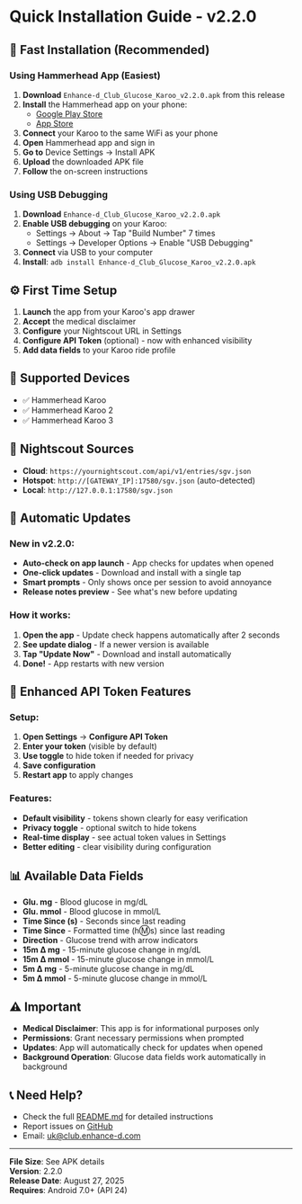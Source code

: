 # Quick Installation Guide - v2.2.0

## 🚀 Fast Installation (Recommended)

### Using Hammerhead App (Easiest)

1. **Download** `Enhance-d_Club_Glucose_Karoo_v2.2.0.apk` from this release
2. **Install** the Hammerhead app on your phone:
   - [Google Play Store](https://play.google.com/store/apps/details?id=io.hammerhead.karoo)
   - [App Store](https://apps.apple.com/us/app/hammerhead-karoo/id1441752191)
3. **Connect** your Karoo to the same WiFi as your phone
4. **Open** Hammerhead app and sign in
5. **Go to** Device Settings → Install APK
6. **Upload** the downloaded APK file
7. **Follow** the on-screen instructions

### Using USB Debugging

1. **Download** `Enhance-d_Club_Glucose_Karoo_v2.2.0.apk`
2. **Enable USB debugging** on your Karoo:
   - Settings → About → Tap "Build Number" 7 times
   - Settings → Developer Options → Enable "USB Debugging"
3. **Connect** via USB to your computer
4. **Install**: `adb install Enhance-d_Club_Glucose_Karoo_v2.2.0.apk`

## ⚙️ First Time Setup

1. **Launch** the app from your Karoo's app drawer
2. **Accept** the medical disclaimer
3. **Configure** your Nightscout URL in Settings
4. **Configure API Token** (optional) - now with enhanced visibility
5. **Add data fields** to your Karoo ride profile

## 📱 Supported Devices

- ✅ Hammerhead Karoo
- ✅ Hammerhead Karoo 2
- ✅ Hammerhead Karoo 3

## 🔗 Nightscout Sources

- **Cloud**: `https://yournightscout.com/api/v1/entries/sgv.json`
- **Hotspot**: `http://[GATEWAY_IP]:17580/sgv.json` (auto-detected)
- **Local**: `http://127.0.0.1:17580/sgv.json`

## 🔄 Automatic Updates

### New in v2.2.0:

- **Auto-check on app launch** - App checks for updates when opened
- **One-click updates** - Download and install with a single tap
- **Smart prompts** - Only shows once per session to avoid annoyance
- **Release notes preview** - See what's new before updating

### How it works:

1. **Open the app** - Update check happens automatically after 2 seconds
2. **See update dialog** - If a newer version is available
3. **Tap "Update Now"** - Download and install automatically
4. **Done!** - App restarts with new version

## 🔐 Enhanced API Token Features

### Setup:

1. **Open Settings** → **Configure API Token**
2. **Enter your token** (visible by default)
3. **Use toggle** to hide token if needed for privacy
4. **Save configuration**
5. **Restart app** to apply changes

### Features:

- **Default visibility** - tokens shown clearly for easy verification
- **Privacy toggle** - optional switch to hide tokens
- **Real-time display** - see actual token values in Settings
- **Better editing** - clear visibility during configuration

## 📊 Available Data Fields

- **Glu. mg** - Blood glucose in mg/dL
- **Glu. mmol** - Blood glucose in mmol/L
- **Time Since (s)** - Seconds since last reading
- **Time Since** - Formatted time (h:m:s) since last reading
- **Direction** - Glucose trend with arrow indicators
- **15m Δ mg** - 15-minute glucose change in mg/dL
- **15m Δ mmol** - 15-minute glucose change in mmol/L
- **5m Δ mg** - 5-minute glucose change in mg/dL
- **5m Δ mmol** - 5-minute glucose change in mmol/L

## ⚠️ Important

- **Medical Disclaimer**: This app is for informational purposes only
- **Permissions**: Grant necessary permissions when prompted
- **Updates**: App will automatically check for updates when opened
- **Background Operation**: Glucose data fields work automatically in background

## 📞 Need Help?

- Check the full [README.md](../../README.md) for detailed instructions
- Report issues on [GitHub](https://github.com/haspden/Enhance_d_Club_Glucose_Karoo/issues)
- Email: uk@club.enhance-d.com

---

**File Size**: See APK details  
**Version**: 2.2.0  
**Release Date**: August 27, 2025  
**Requires**: Android 7.0+ (API 24)
